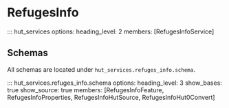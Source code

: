 # RefugesInfo

::: hut_services
options:
heading_level: 2
members: [RefugesInfoService]

## Schemas

All schemas are located under `hut_services.refuges_info.schema`.

::: hut_services.refuges_info.schema
options:
heading_level: 3
show_bases: true
show_source: true
members: [RefugesInfoFeature, RefugesInfoProperties, RefugesInfoHutSource, RefugesInfoHut0Convert]

